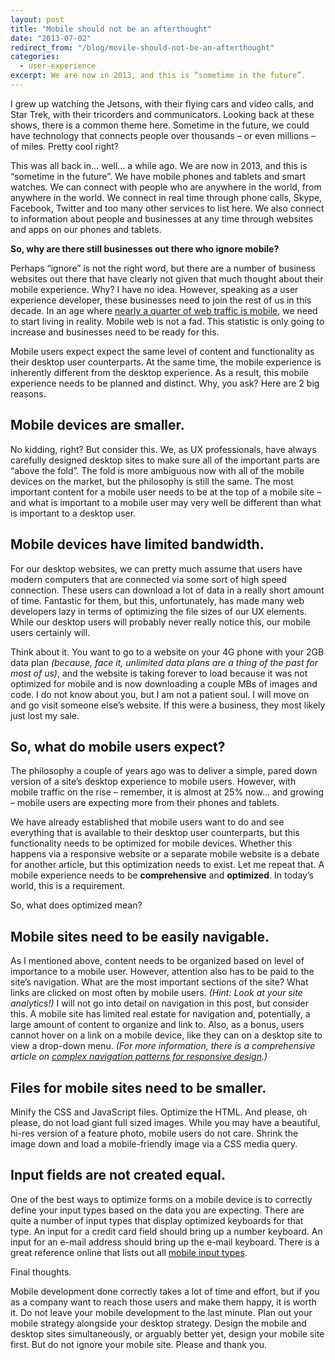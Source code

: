 ```yaml
---
layout: post
title: "Mobile should not be an afterthought"
date: "2013-07-02"
redirect_from: "/blog/movile-should-not-be-an-afterthought"
categories:
  - user-experience
excerpt: We are now in 2013, and this is “sometime in the future”.
---
```


I grew up watching the Jetsons, with their flying cars and video calls, and Star Trek, with their tricorders and communicators.  Looking back at these shows, there is a common theme here.  Sometime in the future, we could have technology that connects people over thousands – or even millions – of miles.  Pretty cool right?

This was all back in… well… a while ago.  We are now in 2013, and this is “sometime in the future”.  We have mobile phones and tablets and smart watches.  We can connect with people who are anywhere in the world, from anywhere in the world.  We connect in real time through phone calls, Skype, Facebook, Twitter and too many other services to list here.  We also connect to information about people and businesses at any time through websites and apps on our phones and tablets.

__So, why are there still businesses out there who ignore mobile?__

Perhaps “ignore” is not the right word, but there are a number of business websites out there that have clearly not given that much thought about their mobile experience.  Why?  I have no idea.  However, speaking as a user experience developer, these businesses need to join the rest of us in this decade.  In an age where [nearly a quarter of web traffic is mobile](http://www.internetretailer.com/2013/01/09/nearly-quarter-web-traffic-mobile), we need to start living in reality.  Mobile web is not a fad.  This statistic is only going to increase and businesses need to be ready for this.

Mobile users expect expect the same level of content and functionality as their desktop user counterparts.  At the same time, the mobile experience is inherently different from the desktop experience.  As a result, this mobile experience needs to be planned and distinct.  Why, you ask?  Here are 2 big reasons.

## Mobile devices are smaller.

No kidding, right?  But consider this.  We, as UX professionals, have always carefully designed desktop sites to make sure all of the important parts are “above the fold”.  The fold is more ambiguous now with all of the mobile devices on the market, but the philosophy is still the same.  The most important content for a mobile user needs to be at the top of a mobile site – and what is important to a mobile user may very well be different than what is important to a desktop user.

## Mobile devices have limited bandwidth.

For our desktop websites, we can pretty much assume that users have modern computers that are connected via some sort of high speed connection.  These users can download a lot of data in a really short amount of time.  Fantastic for them, but this, unfortunately, has made many web developers lazy in terms of optimizing the file sizes of our UX elements.  While our desktop users will probably never really notice this, our mobile users certainly will.

Think about it.  You want to go to a website on your 4G phone with your 2GB data plan _(because, face it, unlimited data plans are a thing of the past for most of us)_, and the website is taking forever to load because it was not optimized for mobile and is now downloading a couple MBs of images and code.  I do not know about you, but I am not a patient soul.  I will move on and go visit someone else’s website.  If this were a business, they most likely just lost my sale.

## So, what do mobile users expect?

The philosophy a couple of years ago was to deliver a simple, pared down version of a site’s desktop experience to mobile users.  However, with mobile traffic on the rise – remember, it is almost at 25% now… and growing – mobile users are expecting more from their phones and tablets.

We have already established that mobile users want to do and see everything that is available to their desktop user counterparts, but this functionality needs to be optimized for mobile devices.  Whether this happens via a responsive website or a separate mobile website is a debate for another article, but this optimization needs to exist.  Let me repeat that.  A mobile experience needs to be __comprehensive__ and __optimized__.  In today’s world, this is a requirement.

So, what does optimized mean?

## Mobile sites need to be easily navigable.  

As I mentioned above, content needs to be organized based on level of importance to a mobile user.  However, attention also has to be paid to the site’s navigation.  What are the most important sections of the site?  What links are clicked on most often by mobile users.  _(Hint: Look at your site analytics!)_  I will not go into detail on navigation in this post, but consider this.  A mobile site has limited real estate for navigation and, potentially, a large amount of content to organize and link to.  Also, as a bonus, users cannot hover on a link on a mobile device, like they can on a desktop site to view a drop-down menu.  _(For more information, there is a comprehensive article on [complex navigation patterns for responsive design](http://bradfrostweb.com/blog/web/complex-navigation-patterns-for-responsive-design/).)_

## Files for mobile sites need to be smaller.

Minify the CSS and JavaScript files.  Optimize the HTML.  And please, oh please, do not load giant full sized images.  While you may have a beautiful, hi-res version of a feature photo, mobile users do not care.  Shrink the image down and load a mobile-friendly image via a CSS media query.

## Input fields are not created equal.

One of the best ways to optimize forms on a mobile device is to correctly define your input types based on the data you are expecting.  There are quite a number of input types that display optimized keyboards for that type.  An input for a credit card field should bring up a number keyboard.  An input for an e-mail address should bring up the e-mail keyboard.  There is a great reference online that lists out all [mobile input types](http://www.mobileinputtypes.com/).

Final thoughts.

Mobile development done correctly takes a lot of time and effort, but if you as a company want to reach those users and make them happy, it is worth it.  Do not leave your mobile development to the last minute.  Plan out your mobile strategy alongside your desktop strategy.  Design the mobile and desktop sites simultaneously, or arguably better yet, design your mobile site first.  But do not ignore your mobile site.  Please and thank you.
